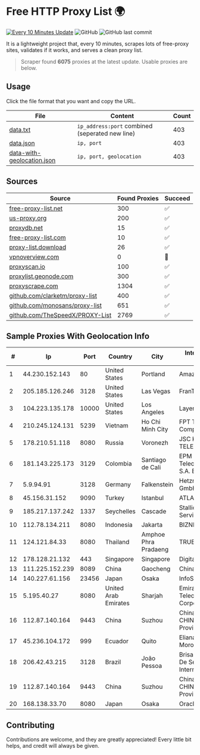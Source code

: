 
# Free HTTP Proxy List 🌍

[![Every 10 Minutes Update](https://github.com/mertguvencli/http-proxy-list/actions/workflows/main.yml/badge.svg?branch=main)](https://github.com/mertguvencli/http-proxy-list/actions/workflows/main.yml)
![GitHub](https://img.shields.io/github/license/mertguvencli/http-proxy-list)
![GitHub last commit](https://img.shields.io/github/last-commit/mertguvencli/http-proxy-list)

It is a lightweight project that, every 10 minutes, scrapes lots of free-proxy sites, validates if it works, and serves a clean proxy list.


> Scraper found **6075** proxies at the latest update. Usable proxies are below.

## Usage

Click the file format that you want and copy the URL.


|File|Content|Count|
|----|-------|-----|
|[data.txt](https://raw.githubusercontent.com/mertguvencli/http-proxy-list/main/proxy-list/data.txt)|`ip_address:port` combined (seperated new line)|403|
|[data.json](https://raw.githubusercontent.com/mertguvencli/http-proxy-list/main/proxy-list/data.json)|`ip, port`|403|
|[data-with-geolocation.json](https://raw.githubusercontent.com/mertguvencli/http-proxy-list/main/proxy-list/data-with-geolocation.json)|`ip, port, geolocation`|403|

## Sources

|Source|Found Proxies|Succeed|
|------|-------------|-------|
|[free-proxy-list.net](https://free-proxy-list.net)|300|✅|
|[us-proxy.org](https://www.us-proxy.org)|200|✅|
|[proxydb.net](http://proxydb.net)|15|✅|
|[free-proxy-list.com](https://free-proxy-list.com/?page=&port=&type%5B%5D=http&type%5B%5D=https&up_time=0&search=Search)|10|✅|
|[proxy-list.download](https://www.proxy-list.download/HTTP)|26|✅|
|[vpnoverview.com](https://vpnoverview.com/privacy/anonymous-browsing/free-proxy-servers)|0|🚫|
|[proxyscan.io](https://www.proxyscan.io)|100|✅|
|[proxylist.geonode.com](https://proxylist.geonode.com/api/proxy-list?limit=300&page=1&sort_by=lastChecked&sort_type=desc&protocols=http,https)|300|✅|
|[proxyscrape.com](https://api.proxyscrape.com/v2/?request=displayproxies&protocol=http&timeout=10000&country=all&ssl=all&anonymity=all)|1304|✅|
|[github.com/clarketm/proxy-list](https://raw.githubusercontent.com/clarketm/proxy-list/master/proxy-list-raw.txt)|400|✅|
|[github.com/monosans/proxy-list](https://raw.githubusercontent.com/monosans/proxy-list/main/proxies/http.txt)|651|✅|
|[github.com/TheSpeedX/PROXY-List](https://raw.githubusercontent.com/TheSpeedX/PROXY-List/master/http.txt)|2769|✅|


## Sample Proxies With Geolocation Info

|#|Ip|Port|Country|City|Internet Service Provider|
|-|--|----|-------|----|-------------------------|
|1|44.230.152.143|80|United States|Portland|Amazon.com, Inc.|
|2|205.185.126.246|3128|United States|Las Vegas|FranTech Solutions|
|3|104.223.135.178|10000|United States|Los Angeles|LayerHost|
|4|210.245.124.131|5239|Vietnam|Ho Chi Minh City|FPT Telecom Company|
|5|178.210.51.118|8080|Russia|Voronezh|JSC KVANT-TELEKOM|
|6|181.143.225.173|3129|Colombia|Santiago de Cali|EPM Telecomunicaciones S.A. E.S.P.|
|7|5.9.94.91|3128|Germany|Falkenstein|Hetzner Online GmbH|
|8|45.156.31.152|9090|Turkey|Istanbul|ATLANTIS|
|9|185.217.137.242|1337|Seychelles|Cascade|Stallion Network Services Limited|
|10|112.78.134.211|8080|Indonesia|Jakarta|BIZNET|
|11|124.121.84.33|8080|Thailand|Amphoe Phra Pradaeng|TRUEBB|
|12|178.128.21.132|443|Singapore|Singapore|DigitalOcean, LLC|
|13|111.225.152.239|8089|China|Gaocheng|Chinanet|
|14|140.227.61.156|23456|Japan|Osaka|InfoSphere|
|15|5.195.40.27|8080|United Arab Emirates|Sharjah|Emirates Telecommunications Corporation|
|16|112.87.140.164|9443|China|Suzhou|China Unicom CHINA169 Jiangsu Province Network|
|17|45.236.104.172|999|Ecuador|Quito|Eliana Vanessa Morocho Oña|
|18|206.42.43.215|3128|Brazil|João Pessoa|Brisanet Prestacao De Servicos De Internet Ltda|
|19|112.87.140.164|9443|China|Suzhou|China Unicom CHINA169 Jiangsu Province Network|
|20|168.138.33.70|8080|Japan|Osaka|Oracle Corporation|



## Contributing

Contributions are welcome, and they are greatly appreciated! Every
little bit helps, and credit will always be given.

